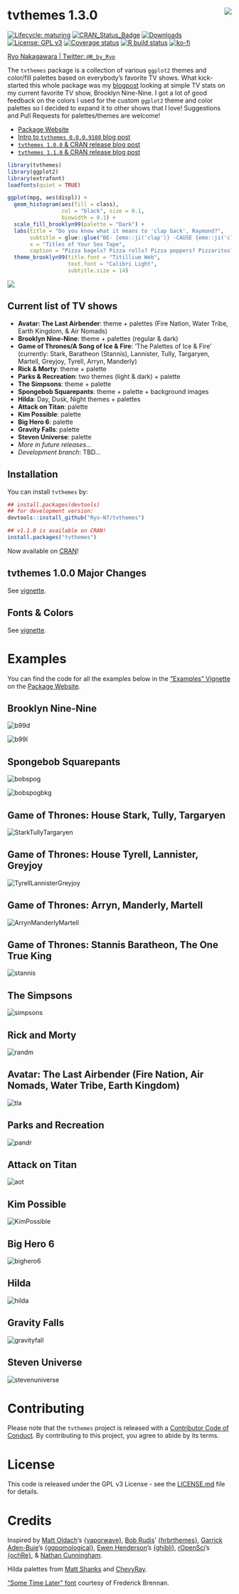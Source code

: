 
<!-- README.md is generated from README.Rmd. Please edit that file -->

# tvthemes 1.3.0 <img src="man/figures/logo.png" align="right" style="padding-left:10px;background-color:white;" />

<!-- badges: start -->

[![Lifecycle:
maturing](https://img.shields.io/badge/lifecycle-maturing-blue.svg)](https://lifecycle.r-lib.org/articles/stages.html)
[![CRAN\_Status\_Badge](http://www.r-pkg.org/badges/version/tvthemes)](https://CRAN.R-project.org/package=tvthemes)
[![Downloads](http://cranlogs.r-pkg.org/badges/tvthemes)](https://cran.r-project.org/package=tvthemes)
[![License: GPL
v3](https://img.shields.io/badge/License-GPLv3-blue.svg)](https://www.gnu.org/licenses/gpl-3.0)
[![Coverage
status](https://codecov.io/gh/Ryo-N7/tvthemes/branch/master/graph/badge.svg)](https://app.codecov.io/gh/Ryo-N7/tvthemes?branch=master/)
[![R build
status](https://github.com/Ryo-N7/tvthemes/workflows/R-CMD-check/badge.svg)](https://github.com/Ryo-N7/tvthemes/actions)
[![ko-fi](https://ko-fi.com/img/githubbutton_sm.svg)](https://ko-fi.com/O4O342A2A)
<!-- badges: end -->

[Ryo Nakagawara | Twitter: `@R_by_Ryo`](https://twitter.com/R_by_Ryo/)

The `tvthemes` package is a collection of various `ggplot2` themes and
color/fill palettes based on everybody’s favorite TV shows. What
kick-started this whole package was my
[blogpost](https://ryo-n7.github.io/2019-02-15-visualize-brooklyn-nine-nine/)
looking at simple TV stats on my current favorite TV show, Brooklyn
Nine-Nine. I got a lot of good feedback on the colors I used for the
custom `ggplot2` theme and color palettes so I decided to expand it to
other shows that I love\! Suggestions and Pull Requests for
palettes/themes are welcome\!

  - [Package Website](https://ryo-n7.github.io/tvthemes/)
  - [Intro to `tvthemes 0.0.0.9100` blog
    post](https://ryo-n7.github.io/2019-05-16-introducing-tvthemes-package/)
  - [`tvthemes 1.0.0` & CRAN release blog
    post](https://ryo-n7.github.io/2019-09-06-tvthemes-CRAN-announcement/)
  - [`tvthemes 1.1.0` & CRAN release blog
    post](https://ryo-n7.github.io/2019-11-04-tvthemes-1.1.0-announcement/)

<!-- end list -->

``` r
library(tvthemes)
library(ggplot2)
library(extrafont)
loadfonts(quiet = TRUE)

ggplot(mpg, aes(displ)) +
  geom_histogram(aes(fill = class), 
                 col = "black", size = 0.1,
                 binwidth = 0.1) +
  scale_fill_brooklyn99(palette = "Dark") +
  labs(title = "Do you know what it means to 'clap back', Raymond?",
       subtitle = glue::glue("BE- {emo::ji('clap')} -CAUSE {emo::ji('clap')} I {emo::ji('clap')} DO {emo::ji('clap')} !"),
       x = "Titles of Your Sex Tape",
       caption = "Pizza bagels? Pizza rolls? Pizza poppers? Pizzaritos? Pizza pockets?") +
  theme_brooklyn99(title.font = "Titillium Web",
                   text.font = "Calibri Light",
                   subtitle.size = 14)
```

![](man/figures/README-b99header-1.png)

## Current list of TV shows

  - **Avatar: The Last Airbender**: theme + palettes (Fire Nation, Water
    Tribe, Earth Kingdom, & Air Nomads)
  - **Brooklyn Nine-Nine**: theme + palettes (regular & dark)
  - **Game of Thrones/A Song of Ice & Fire**: ‘The Palettes of Ice &
    Fire’ (currently: Stark, Baratheon (Stannis), Lannister, Tully,
    Targaryen, Martell, Greyjoy, Tyrell, Arryn, Manderly)
  - **Rick & Morty**: theme + palette
  - **Parks & Recreation**: two themes (light & dark) + palette
  - **The Simpsons**: theme + palette
  - **Spongebob Squarepants**: theme + palette + background images
  - **Hilda**: Day, Dusk, Night themes + palettes
  - **Attack on Titan**: palette
  - **Kim Possible**: palette
  - **Big Hero 6**: palette
  - **Gravity Falls**: palette
  - **Steven Universe**: palette
  - *More in future releases…*
  - *Development branch*: TBD…

## Installation

You can install `tvthemes` by:

``` r
## install.packages(devtools)
## for development version:
devtools::install_github("Ryo-N7/tvthemes")

## v1.1.0 is available on CRAN!
install.packages("tvthemes")
```

Now available on [CRAN](https://CRAN.R-project.org/package=tvthemes)\!

## tvthemes 1.0.0 Major Changes

See
[vignette](https://ryo-n7.github.io/tvthemes/articles/tvthemes-1_0_0.html).

## Fonts & Colors

See
[vignette](https://ryo-n7.github.io/tvthemes/articles/fonts-and-colors.html).

# Examples

You can find the code for all the examples below in the [“Examples”
Vignette](https://ryo-n7.github.io/tvthemes/articles/examples.html) on
the [Package Website](https://ryo-n7.github.io/tvthemes/).

## Brooklyn Nine-Nine

![b99d](man/figures/b99_plot.png)

![b99l](man/figures/b99regpal_plot.png)

## Spongebob Squarepants

![bobspog](man/figures/sponge_plot.png)

![bobspogbkg](man/figures/bobspog.bg.png)

## Game of Thrones: House Stark, Tully, Targaryen

![StarkTullyTargaryen](man/figures/starktullytargaryen.png)

## Game of Thrones: House Tyrell, Lannister, Greyjoy

![TyrellLannisterGreyjoy](man/figures/tyrelllannistergreyjoy.png)

## Game of Thrones: Arryn, Manderly, Martell

![ArrynManderlyMartell](man/figures/arrynmanderlymartell.png)

## Game of Thrones: Stannis Baratheon, The One True King

![stannis](man/figures/stannis.png)

## The Simpsons

![simpsons](man/figures/simpsons_plot.png)

## Rick and Morty

![randm](man/figures/rickmorty_plot.png)

## Avatar: The Last Airbender (Fire Nation, Air Nomads, Water Tribe, Earth Kingdom)

![tla](man/figures/lastairbender.png)

## Parks and Recreation

![pandr](man/figures/parksandrec_both.png)

## Attack on Titan

![aot](man/figures/attackontitan.png)

## Kim Possible

![KimPossible](man/figures/kimpossible.png)

## Big Hero 6

![bighero6](man/figures/bighero6.png)

## Hilda

![hilda](man/figures/hilda.png)

## Gravity Falls

![gravityfall](man/figures/gravityfalls.png)

## Steven Universe

![stevenuniverse](man/figures/stevenuniverse.png)

# Contributing

Please note that the `tvthemes` project is released with a [Contributor
Code of
Conduct](https://github.com/Ryo-N7/tvthemes/blob/master/CODE_OF_CONDUCT.md).
By contributing to this project, you agree to abide by its terms.

# License

This code is released under the GPL v3 License - see the
[LICENSE.md](https://github.com/Ryo-N7/tvthemes/blob/master/LICENSE.md)
file for details.

# Credits

Inspired by [Matt Oldach](https://twitter.com/MattOldach/)‘s
[{vaporwave}](https://github.com/moldach/vapoRwave/), [Bob
Rudis](https://twitter.com/hrbrmstr/)’
[{hrbrthemes}](https://github.com/hrbrmstr/hrbrthemes/), [Garrick
Aden-Buie](https://twitter.com/grrrck/)’s
[{ggpomological}](https://github.com/gadenbuie/ggpomological/), [Ewen
Henderson](https://twitter.com/ewen_/)’s
[{ghibli}](https://github.com/ewenme/ghibli/),
[rOpenSci](https://github.com/ropenscilabs/)’s
[{ochRe}](https://github.com/hollylkirk/ochRe), & [Nathan
Cunningham](http://www.nathancunn.com/2017-07-16-simpsons-characters/).

Hilda palettes from [Matt
Shanks](https://www.mattshanks.com.au/colour-palette-reference-hilda/)
and [ChevyRay](https://imgur.com/a/6oY8c6k).

[“Some Time Later” font](https://github.com/ctrlcctrlv/some-time-later)
courtesy of Frederick Brennan.
